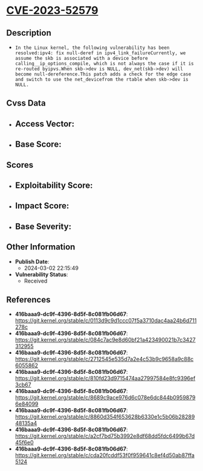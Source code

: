 
# [CVE-2023-52579](https://cve.mitre.org/cgi-bin/cvename.cgi?name=CVE-2023-52579)

## Description

- `In the Linux kernel, the following vulnerability has been resolved:ipv4: fix null-deref in ipv4_link_failureCurrently, we assume the skb is associated with a device before calling__ip_options_compile, which is not always the case if it is re-routed byipvs.When skb->dev is NULL, dev_net(skb->dev) will become null-dereference.This patch adds a check for the edge case and switch to use the net_devicefrom the rtable when skb->dev is NULL.`

## Cvss Data

- **Access Vector**:
  - 
- **Base Score**:
  - 

## Scores

- **Exploitability Score**:
  - 
- **Impact Score**:
  - 
- **Base Severity**:
  - 

## Other Information

- **Publish Date**:
  - 2024-03-02 22:15:49
- **Vulnerability Status**:
  - Received

## References

- **416baaa9-dc9f-4396-8d5f-8c081fb06d67**: https://git.kernel.org/stable/c/0113d9c9d1ccc07f5a3710dac4aa24b6d711278c
- **416baaa9-dc9f-4396-8d5f-8c081fb06d67**: https://git.kernel.org/stable/c/084c7ac9e8d60bf21a423490021b7c3427312955
- **416baaa9-dc9f-4396-8d5f-8c081fb06d67**: https://git.kernel.org/stable/c/2712545e535d7a2e4c53b9c9658a9c88c6055862
- **416baaa9-dc9f-4396-8d5f-8c081fb06d67**: https://git.kernel.org/stable/c/810fd23d9715474aa27997584e8fc9396ef3cb67
- **416baaa9-dc9f-4396-8d5f-8c081fb06d67**: https://git.kernel.org/stable/c/8689c9ace976d6c078e6dc844b09598796e84099
- **416baaa9-dc9f-4396-8d5f-8c081fb06d67**: https://git.kernel.org/stable/c/8860d354f653628b6330e1c5b06b2828948135a4
- **416baaa9-dc9f-4396-8d5f-8c081fb06d67**: https://git.kernel.org/stable/c/a2cf7bd75b3992e8df68dd5fdc6499b67d45f6e0
- **416baaa9-dc9f-4396-8d5f-8c081fb06d67**: https://git.kernel.org/stable/c/cda20fcddf53f0f959641c8ef4d50ab87ffa5124
